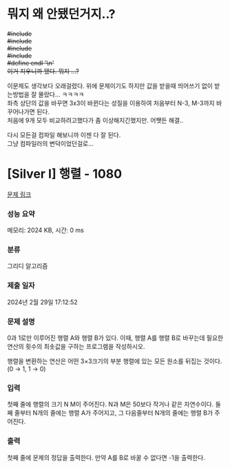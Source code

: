 # 뭐지 왜 안됐던거지..?


~~#include <queue> </br>~~
~~#include <vector> </br>~~
~~#include <algorithm> </br>~~
~~#include <stack> </br>~~
~~#define endl '\n' </br>~~
~~이거 지우니까 됐다. 뭐지 ...? </br>~~

이문제도 생각보다 오래걸렸다. 위에 문제이기도 하지만 값을 받을때 띄어쓰기 없이 받는방법을 잘 몰랐다... ㅋㅋㅋㅋ</br>
좌측 상단의 값을 바꾸면 3x3이 바뀐다는 성질을 이용하여 처음부터 N-3, M-3까지 바꾸어나가면 된다. </br>
처음에 9개 모두 비교하려고했다가 좀 이상해지긴했지만. 어쨋든 해결..</br>

다시 모든걸 컴파일 해보니까 이젠 다 잘 된다.</br>
그냥 컴파일러의 변덕이었던걸로... </br>


# [Silver I] 행렬 - 1080 

[문제 링크](https://www.acmicpc.net/problem/1080) 

### 성능 요약

메모리: 2024 KB, 시간: 0 ms

### 분류

그리디 알고리즘

### 제출 일자

2024년 2월 29일 17:12:52

### 문제 설명

<p>0과 1로만 이루어진 행렬 A와 행렬 B가 있다. 이때, 행렬 A를 행렬 B로 바꾸는데 필요한 연산의 횟수의 최솟값을 구하는 프로그램을 작성하시오.</p>

<p>행렬을 변환하는 연산은 어떤 3×3크기의 부분 행렬에 있는 모든 원소를 뒤집는 것이다. (0 → 1, 1 → 0)</p>

### 입력 

 <p>첫째 줄에 행렬의 크기 N M이 주어진다. N과 M은 50보다 작거나 같은 자연수이다. 둘째 줄부터 N개의 줄에는 행렬 A가 주어지고, 그 다음줄부터 N개의 줄에는 행렬 B가 주어진다.</p>

### 출력 

 <p>첫째 줄에 문제의 정답을 출력한다. 만약 A를 B로 바꿀 수 없다면 -1을 출력한다.</p>

